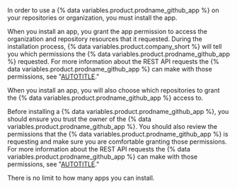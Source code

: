 In order to use a {% data variables.product.prodname_github_app %} on your repositories or organization, you must install the app.

When you install an app, you grant the app permission to access the organization and repository resources that it requested. During the installation process, {% data variables.product.company_short %} will tell you which permissions the {% data variables.product.prodname_github_app %} requested. For more information about the REST API requests the {% data variables.product.prodname_github_app %} can make with those permissions, see "[AUTOTITLE](/rest/overview/permissions-required-for-github-apps)."

When you install an app, you will also choose which repositories to grant the {% data variables.product.prodname_github_app %} access to.

Before installing a {% data variables.product.prodname_github_app %}, you should ensure you trust the owner of the {% data variables.product.prodname_github_app %}. You should also review the permissions that the {% data variables.product.prodname_github_app %} is requesting and make sure you are comfortable granting those permissions. For more information about the REST API requests the {% data variables.product.prodname_github_app %} can make with those permissions, see "[AUTOTITLE](/rest/overview/permissions-required-for-github-apps)."

There is no limit to how many apps you can install.
